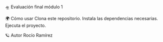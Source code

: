 🛸 Evaluación final módulo 1

🌍 Cómo usar
Clona este repositorio.
Instala las dependencias necesarias.
Ejecuta el proyecto.

🪐 Autor
Rocío Ramírez 

